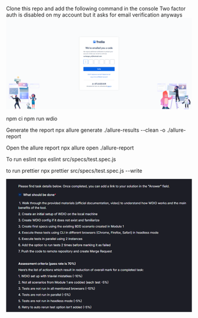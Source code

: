 Clone this repo and add the following command in the console
Two factor auth is disabled on my account but it asks for email verification anyways 
![alt text](cantRunHeadless.png)

npm ci
npm run wdio

Generate the report
npx allure generate ./allure-results --clean -o ./allure-report

Open the allure report
npx allure open ./allure-report

To run eslint 
npx eslint src/specs/test.spec.js 

to run prettier 
npx prettier src/specs/test.spec.js --write

![alt text](image.png)